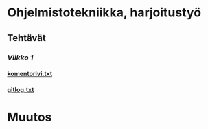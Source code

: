 # Ohjelmistotekniikka, harjoitustyö

## **Tehtävät**

### *Viikko 1*
#### [komentorivi.txt](laskarit/viikko1/komentorivi.txt)
#### [gitlog.txt](laskarit/viikko1/gitlog.txt)
# Muutos
